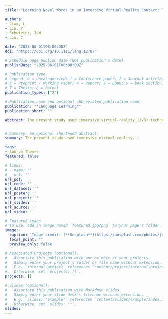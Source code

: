 ```yaml
---
title: "Learning Novel Words in an Immersive Virtual-Reality Context: Tracking Lexicalization Through Behavioral and Event-Related-Potential Measure"

authors:
- Jiao, L
- Lin, Y
- Schwieter, J.W
- Liu, C

date: "2025-06-01T00:00:00Z"
doi: "https://doi.org/10.1111/lang.12707"

# Schedule page publish date (NOT publication's date).
publishDate: "2025-06-01T00:00:00Z"

# Publication type.
# Legend: 0 = Uncategorized; 1 = Conference paper; 2 = Journal article;
# 3 = Preprint / Working Paper; 4 = Report; 5 = Book; 6 = Book section;
# 7 = Thesis; 8 = Patent
publication_types: ["2"]

# Publication name and optional abbreviated publication name.
publication: "*Language Learning*"
publication_short: ""

abstract: The present study used immersive virtual-reality (iVR) technology to simulate a real-life environment and examined its impact on novel-word learning and lexicalization. On Days 1–3, Chinese-speaking participants learned German words in iVR and traditional picture–word (PW) association contexts. A semantic-priming task was used to measure word lexicalization on Day 4, and again 6 months later. The behavioral findings of an immediate posttest showed a larger semantic-priming effect on iVR-learned words compared to PW-learned words. Moreover, electrophysiological results of the immediate posttest demonstrated significant semantic-priming effects only for iVR-learned words, such that related prime–target pairs elicited enhanced N400 amplitude compared to unrelated prime–target pairs. However, after 6 months, there were no differences between the iVR and PW conditions. The findings support the embodied-cognition theory and dual-coding theory and suggest that a virtual real-life learning context with multimodal enrichment facilitates novel-word learning and lexicalization but that these effects seem to disappear over time.


# Summary. An optional shortened abstract.
summary: The present study used immersive virtual-reality...

tags:
- Source Themes
featured: false

# links:
# - name: ""
#   url: ""
url_pdf: 
url_code: ''
url_dataset: ''
url_poster: ''
url_project: ''
url_slides: ''
url_source: ''
url_video: ''

# Featured image
# To use, add an image named `featured.jpg/png` to your page's folder. 
image:
  caption: 'Image credit: [**Unsplash**](https://unsplash.com/photos/jdD8gXaTZsc)'
  focal_point: ""
  preview_only: false

# Associated Projects (optional).
#   Associate this publication with one or more of your projects.
#   Simply enter your project's folder or file name without extension.
#   E.g. `internal-project` references `content/project/internal-project/index.md`.
#   Otherwise, set `projects: []`.
projects: []

# Slides (optional).
#   Associate this publication with Markdown slides.
#   Simply enter your slide deck's filename without extension.
#   E.g. `slides: "example"` references `content/slides/example/index.md`.
#   Otherwise, set `slides: ""`.
slides:
---
```

